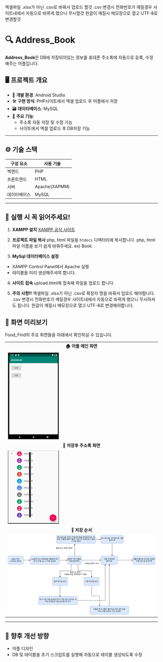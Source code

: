 엑셀파일 .xlsx가 아닌 .csv로 바꿔서 업로드 할것
.csv 변경시 전화번호가 깨질경우 사이트내에서 자동으로 바뀌게 했으니 무시할것
한글이 깨질시 메모장으로 열고 UTF-8로 변경할것

# 🔍 Address_Book
**Address_Book**은 DB에 저장되어있는 정보를 휴대폰 주소록에 자동으로 등록, 수정 해주는 어플입니다.

## 🖥️ 프로젝트 개요

- 🧩 **개발 환경**: Android Studio
- 🛠️ **구현 방식**: PHP사이트에서 엑셀 업로드 후 어플에서 저장
- 🗃️ **데이터베이스**: MySQL
- 🎯 **주요 기능**:
  - 주소록 자동 저장 및 수정 기능
  - 사이트에서 엑셀 업로드 후 DB저장 기능

---

## ⚙️ 기술 스택

| 구성 요소      | 사용 기술                |
|----------------|--------------------------|
| 백엔드         | PHP                     |
| 프론트엔드     | HTML                     |
| 서버           | Apache(XAPMM)            |
| 데이터베이스    | MySQL                    |

---

## 🚩 실행 시 꼭 읽어주세요!
1. **XAMPP 설치**
   [XAMPP 공식 사이트](https://www.apachefriends.org/index.html)

2. **프로젝트 파일 복사**
   php, html 파일을 `htdocs` 디렉터리에 복사합니다.
   php, html 파일 이름을 보기 쉽게 바꿔주세요. ex) Book

3. **MySql 데이터베이스 설정**
- XAMPP Control Panel에서 Apache 실행 
- 테이블을 미리 생성해주셔여 합니다.

4. **사이트 접속**
   upload.html에 접속해 파일을 업로드 합니다.

5. **주의 사항!!**
  엑셀파일 .xlsx가 아닌 .csv로 확장자 명을 바꿔서 업로드 해야합니다.
  .csv 변경시 전화번호가 깨질경우 사이트내에서 자동으로 바뀌게 했으니 무시하셔도 됩니다.
  한글이 깨질시 메모장으로 열고 UTF-8로 변경해야합니다.
## 🌄 화면 미리보기

Food_Find의 주요 화면들을 아래에서 확인하실 수 있습니다.

<table>
  <tr>
    <td align="center"><b>🏠 어플 메인 화면</b></td>
  </tr>
  <tr>
    <td><img src="./images/메인화면.png" width="35%"></td>
  </tr>
    <tr>
    <td align="center"><b>📱 저장후 주소록 화면</b></td>
  </tr>
  <tr>
    <td><img src="./images/저장후 화면2.PNG" width="35%"></td>
  </tr>
  <tr>
    <td align="center"><b>📄 저장 순서</b></td>
  </tr>
  <tr>
    <td><img src="./images/저장 순서.png" width="100%"></td>
  </tr>

</table>

---

## 📌 향후 개선 방향

- 어플 디자인
- DB 및 테이블을 초기 스크립트를 실행해 자동으로 테이블 생성되도록 수정



